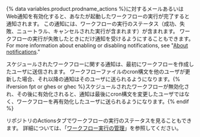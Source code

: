 {% data variables.product.prodname_actions %}に対するメールあるいはWeb通知を有効化すると、あなたが起動したワークフローの実行が完了すると通知されます。 この通知には、ワークフローの実行のステータス（成功、失敗、ニュートラル、キャンセルされた実行が含まれます）が含まれます。 ワークフローの実行が失敗したときにだけ通知を受けるようにすることもできます。 For more information about enabling or disabling notifications, see "[About notifications](/account-and-profile/managing-subscriptions-and-notifications-on-github/setting-up-notifications/about-notifications)."

スケジュールされたワークフローに関する通知は、最初にワークフローを作成したユーザに送信されます。 ワークフローファイルのcron構文を他のユーザが更新した場合、それ以降の通知はそのユーザに送られるようになります。{% ifversion fpt or ghes or ghec %}スケジュールされたワークフローが無効化され、その後に有効化されると、通知は最後にcron構文を変更したユーザではなく、ワークフローを再有効化したユーザに送られるようになります。{% endif %}

リポジトリのActionsタブでワークフローの実行のステータスを見ることもできます。 詳細については、「[ワークフロー実行の管理](/actions/automating-your-workflow-with-github-actions/managing-a-workflow-run)」を参照してください。
